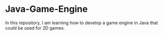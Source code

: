 # Java-Game-Engine
In this repository, I am learning how to develop a game engine in Java that could be used for 2D games.
